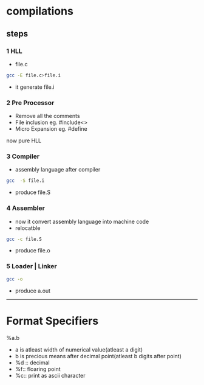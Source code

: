 # compilations
## steps
### 1 HLL
- file.c
```bash
gcc -E file.c>file.i

```
- it generate file.i

### 2 Pre Processor
- Remove all the comments
- File inclusion eg. #include<>
- Micro Expansion eg. #define


now pure HLL


### 3 Compiler
- assembly language after compiler
```bash
gcc  -S file.i
```
- produce file.S
### 4 Assembler
- now it convert assembly language into machine code 
- relocatble

```bash
gcc -c file.S
```

- produce file.o
### 5 Loader | Linker

```bash
gcc -o 
```
- produce a.out

---

# Format Specifiers
%a.b
- a is atleast width of numerical value(atleast a digit)
- b is precious means after decimal point(atleast b digits after point)
- %d :: decimal
- %f:: floaring point
- %c:: print as ascii character



